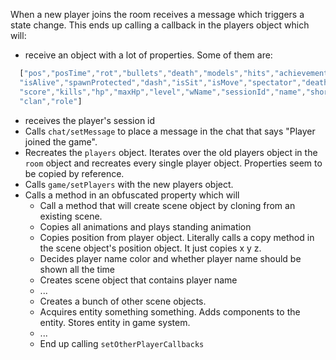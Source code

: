 When a new player joins the room receives a message which triggers a state change. This ends up calling a callback in the players object which will:

- receive an object with a lot of properties. Some of them are:
```js
  ["pos","posTime","rot","bullets","death","models","hits","achievements",
  "isAlive","spawnProtected","dash","isSit","isMove","spectator","deaths",
  "score","kills","hp","maxHp","level","wName","sessionId","name","shortId",
  "clan","role"]
```
- receives the player's session id
- Calls `chat/setMessage` to place a message in the chat that says "Player joined the game".
- Recreates the `players` object. Iterates over the old players object in the `room` object and recreates every single player object. Properties seem to be copied by reference.
- Calls `game/setPlayers` with the new players object.
- Calls a method in an obfuscated property which will
  - Call a method that will create scene object by cloning from an existing scene.
  - Copies all animations and plays standing animation
  - Copies position from player object. Literally calls a copy method in the scene object's position object. It just copies x y z.
  - Decides player name color and whether player name should be shown all the time
  - Creates scene object that contains player name
  - ...
  - Creates a bunch of other scene objects.
  - Acquires entity something something. Adds components to the entity. Stores entity in game system.
  - ...
  - End up calling `setOtherPlayerCallbacks`